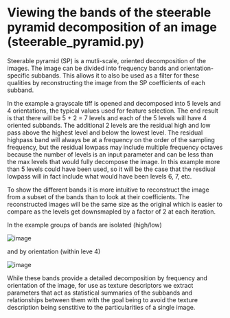 # Viewing the bands of the steerable pyramid decomposition of an image (steerable_pyramid.py)

Steerable pyramid (SP) is a mutli-scale, oriented decomposition of the images. The image can be divided into frequency bands and orientation-specific subbands. This allows it to also be used as a filter for these qualities by reconstructing the image from the SP coefficients of each subband.

In the example a grayscale tiff is opened and decomposed into 5 levels and 4 orientations, the typical values used for feature selection. The end result is that there will be 5 + 2 = 7 levels and each of the 5 levels will have 4 oriented subbands. The additional 2 levels are the residual high and low pass above the highest level and below the lowest level. The residual highpass band will always be at a frequency on the order of the sampling frequency, but the residual lowpass may include multiple frequency octaves because the number of levels is an input parameter and can be less than the max levels that would fully decompose the image. In this example more than 5 levels could have been used, so it will be the case that the resdiual lowpass will in fact include what would have been levels 6, 7, etc.

To show the different bands it is more intuitive to reconstruct the image from a subset of the bands than to look at their coefficients. The reconstructed images will be the same size as the original which is easier to compare as the levels get downsmapled by a factor of 2 at each iteration.

In the example groups of bands are isolated (high/low)

![image](https://user-images.githubusercontent.com/9450221/142087027-cd8b5a85-13f9-4dfb-8290-417149a58b5d.png)

and by orientation (within leve 4)

![image](https://user-images.githubusercontent.com/9450221/142087084-3c8ab873-5b50-48a8-b21f-42a87214343e.png)

While these bands provide a detailed decomposition by frequency and orientation of the image, for use as texture descriptors we extract parameters that act as statistical summaries of the subbands and relationships between them with the goal being to avoid the texture description being senstitive to the particularities of a single image.
